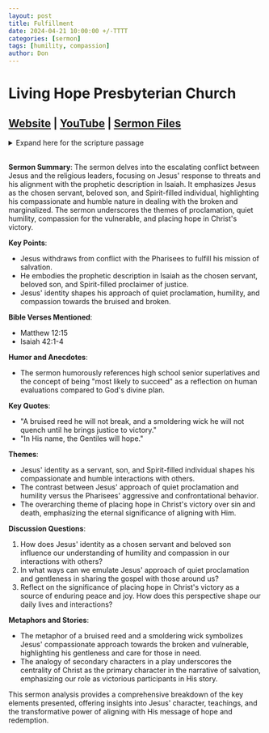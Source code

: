 ```yaml
---
layout: post
title: Fulfillment
date: 2024-04-21 10:00:00 +/-TTTT
categories: [sermon]
tags: [humility, compassion]
author: Don
---
```

# Living Hope Presbyterian Church 

## [Website](https://www.livinghopepresbyterian.org/) | [YouTube](https://www.youtube.com/@LivingHopePresbyterianChurch) | [Sermon Files](https://github.com/jobian-ai/LHP-Sermons/tree/main/sermons/2024/24-04-28)

<details closed>
  <summary>Expand here for the scripture passage</summary>
<br/><br/><b>Matthew 12</b>
<br/><br/><i> 
Matthew 12: 
15 Jesus, aware of this, withdrew from there. And many followed him, and he healed them all 16 and ordered them not to make him known. 17 This was to fulfill what was spoken by the prophet Isaiah:<br/><br/>
18 “Behold, my servant whom I have chosen, my beloved with whom my soul is well pleased.
 I will put my Spirit upon him,
	and he will proclaim justice to the Gentiles.
<br/><br/>19 He will not quarrel or cry aloud, nor will anyone hear his voice in the streets;<br/><br/>
20 a bruised reed he will not break, and a smoldering wick he will not quench, until he brings justice to victory;<br/><br/>
21 	and in his name the Gentiles will hope.”
<br/><br/></i>
ESV: The Holy Bible, English Standard Version ©2011 Crossway Bibles, a division of Good News Publishers.  All rights reserved.
<br/><br/>
</details>
<br/>

**Sermon Summary**:
The sermon delves into the escalating conflict between Jesus and the religious leaders, focusing on Jesus' response to threats and his alignment with the prophetic description in Isaiah. It emphasizes Jesus as the chosen servant, beloved son, and Spirit-filled individual, highlighting his compassionate and humble nature in dealing with the broken and marginalized. The sermon underscores the themes of proclamation, quiet humility, compassion for the vulnerable, and placing hope in Christ's victory.

**Key Points**:
- Jesus withdraws from conflict with the Pharisees to fulfill his mission of salvation.
- He embodies the prophetic description in Isaiah as the chosen servant, beloved son, and Spirit-filled proclaimer of justice.
- Jesus' identity shapes his approach of quiet proclamation, humility, and compassion towards the bruised and broken.

**Bible Verses Mentioned**:
- Matthew 12:15
- Isaiah 42:1-4

**Humor and Anecdotes**:
- The sermon humorously references high school senior superlatives and the concept of being "most likely to succeed" as a reflection on human evaluations compared to God's divine plan.

**Key Quotes**:
- "A bruised reed he will not break, and a smoldering wick he will not quench until he brings justice to victory."
- "In His name, the Gentiles will hope."

**Themes**:
- Jesus' identity as a servant, son, and Spirit-filled individual shapes his compassionate and humble interactions with others.
- The contrast between Jesus' approach of quiet proclamation and humility versus the Pharisees' aggressive and confrontational behavior.
- The overarching theme of placing hope in Christ's victory over sin and death, emphasizing the eternal significance of aligning with Him.

**Discussion Questions**:
1. How does Jesus' identity as a chosen servant and beloved son influence our understanding of humility and compassion in our interactions with others?
2. In what ways can we emulate Jesus' approach of quiet proclamation and gentleness in sharing the gospel with those around us?
3. Reflect on the significance of placing hope in Christ's victory as a source of enduring peace and joy. How does this perspective shape our daily lives and interactions?

**Metaphors and Stories**:
- The metaphor of a bruised reed and a smoldering wick symbolizes Jesus' compassionate approach towards the broken and vulnerable, highlighting his gentleness and care for those in need.
- The analogy of secondary characters in a play underscores the centrality of Christ as the primary character in the narrative of salvation, emphasizing our role as victorious participants in His story.

This sermon analysis provides a comprehensive breakdown of the key elements presented, offering insights into Jesus' character, teachings, and the transformative power of aligning with His message of hope and redemption.

